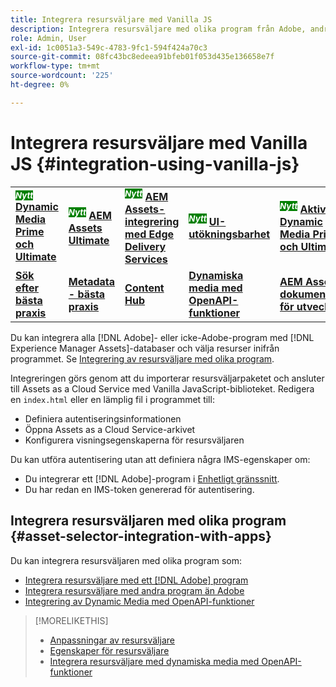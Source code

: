 ```yaml
---
title: Integrera resursväljare med Vanilla JS
description: Integrera resursväljare med olika program från Adobe, andra företag än Adobe och tredje part.
role: Admin, User
exl-id: 1c0051a3-549c-4783-9fc1-594f424a70c3
source-git-commit: 08fc43bc8edeea91bfeb01f053d435e136658e7f
workflow-type: tm+mt
source-wordcount: '225'
ht-degree: 0%

---
```


# Integrera resursväljare med Vanilla JS {#integration-using-vanilla-js}

<table>
    <tr>
        <td>
            <sup style= "background-color:#008000; color:#FFFFFF; font-weight:bold"><i>Nytt</i></sup> <a href="/help/assets/dynamic-media/dm-prime-ultimate.md"><b>Dynamic Media Prime och Ultimate</b></a>
        </td>
        <td>
            <sup style= "background-color:#008000; color:#FFFFFF; font-weight:bold"><i>Nytt</i></sup> <a href="/help/assets/assets-ultimate-overview.md"><b>AEM Assets Ultimate</b></a>
        </td>
        <td>
            <sup style= "background-color:#008000; color:#FFFFFF; font-weight:bold"><i>Nytt</i></sup> <a href="/help/assets/integrate-aem-assets-edge-delivery-services.md"><b>AEM Assets-integrering med Edge Delivery Services</b></a>
        </td>
        <td>
            <sup style= "background-color:#008000; color:#FFFFFF; font-weight:bold"><i>Nytt</i></sup> <a href="/help/assets/aem-assets-view-ui-extensibility.md"><b>UI-utökningsbarhet</b></a>
        </td>
          <td>
            <sup style= "background-color:#008000; color:#FFFFFF; font-weight:bold"><i>Nytt</i></sup> <a href="/help/assets/dynamic-media/enable-dynamic-media-prime-and-ultimate.md"><b>Aktivera Dynamic Media Prime och Ultimate</b></a>
        </td>
    </tr>
    <tr>
        <td>
            <a href="/help/assets/search-best-practices.md"><b>Sök efter bästa praxis</b></a>
        </td>
        <td>
            <a href="/help/assets/metadata-best-practices.md"><b>Metadata - bästa praxis</b></a>
        </td>
        <td>
            <a href="/help/assets/product-overview.md"><b>Content Hub</b></a>
        </td>
        <td>
            <a href="/help/assets/dynamic-media-open-apis-overview.md"><b>Dynamiska media med OpenAPI-funktioner</b></a>
        </td>
        <td>
            <a href="https://developer.adobe.com/experience-cloud/experience-manager-apis/"><b>AEM Assets-dokumentation för utvecklare</b></a>
        </td>
    </tr>
</table>

Du kan integrera alla [!DNL Adobe]- eller icke-Adobe-program med [!DNL Experience Manager Assets]-databaser och välja resurser inifrån programmet. Se [Integrering av resursväljare med olika program](#asset-selector-integration-with-apps).

Integreringen görs genom att du importerar resursväljarpaketet och ansluter till Assets as a Cloud Service med Vanilla JavaScript-biblioteket. Redigera en `index.html` eller en lämplig fil i programmet till:

* Definiera autentiseringsinformationen
* Öppna Assets as a Cloud Service-arkivet
* Konfigurera visningsegenskaperna för resursväljaren

Du kan utföra autentisering utan att definiera några IMS-egenskaper om:

* Du integrerar ett [!DNL Adobe]-program i [Enhetligt gränssnitt](https://experienceleague.adobe.com/docs/experience-manager-cloud-service/content/overview/aem-cloud-service-on-unified-shell.html?lang=en).
* Du har redan en IMS-token genererad för autentisering.

## Integrera resursväljaren med olika program {#asset-selector-integration-with-apps}

Du kan integrera resursväljaren med olika program som:

* [Integrera resursväljare med ett  [!DNL Adobe] program](/help/assets/integrate-asset-selector-adobe-app.md)
* [Integrera resursväljare med andra program än Adobe](/help/assets/integrate-asset-selector-non-adobe-app.md)
* [Integrering av Dynamic Media med OpenAPI-funktioner](/help/assets/integrate-asset-selector-dynamic-media-open-api.md)


>[!MORELIKETHIS]
>
>* [Anpassningar av resursväljare](/help/assets/asset-selector-customization.md)
>* [Egenskaper för resursväljare](/help/assets/asset-selector-properties.md)
>* [Integrera resursväljare med dynamiska media med OpenAPI-funktioner](/help/assets/integrate-asset-selector-dynamic-media-open-api.md)
